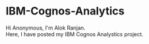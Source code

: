 # IBM-Cognos-Analytics
Hi Anonymous, I'm Alok Ranjan.    
Here, I have posted my IBM Cognos Analystics project.
